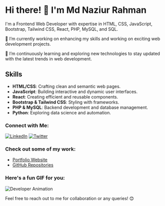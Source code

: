 # Hi there! 👋 I'm Md Naziur Rahman

I'm a Frontend Web Developer with expertise in HTML, CSS, JavaScript, Bootstrap, Tailwind CSS, React, PHP, MySQL, and SQL.

🔭 I’m currently working on enhancing my skills and working on exciting web development projects.

🌱 I’m continuously learning and exploring new technologies to stay updated with the latest trends in web development.

## Skills

- **HTML/CSS**: Crafting clean and semantic web pages.
- **JavaScript**: Building interactive and dynamic user interfaces.
- **React**: Creating efficient and reusable components.
- **Bootstrap & Tailwind CSS**: Styling with frameworks.
- **PHP & MySQL**: Backend development and database management.
- **Python**: Exploring data science and automation.

### Connect with Me:
[![LinkedIn](https://img.shields.io/badge/LinkedIn-naziur-rahman-blue)](https://www.linkedin.com/in/naziur-rahman)
[![Twitter](https://img.shields.io/twitter/follow/naziur_rahman?style=social)](https://twitter.com/naziur_rahman)

### Check out some of my work:
- [Portfolio Website](#) <!-- Replace # with your portfolio website URL -->
- [GitHub Repositories](https://github.com/Naziur-Rahman?tab=repositories) <!-- Replace with your GitHub profile URL -->

### Here's a fun GIF for you:
![Developer Animation](https://media.giphy.com/media/13HgwGsXF0aiGY/giphy.gif)

Feel free to reach out to me for collaboration or any queries! 😊
